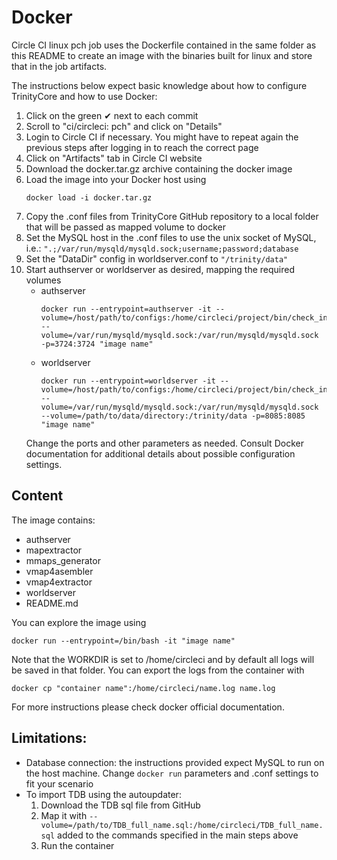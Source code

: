 # Docker
Circle CI linux pch job uses the Dockerfile contained in the same folder as this README to create an image with the binaries built for linux and store that in the job artifacts.

The instructions below expect basic knowledge about how to configure TrinityCore and how to use Docker:
1. Click on the green ✔ next to each commit
1. Scroll to "ci/circleci: pch" and click on "Details"
1. Login to Circle CI if necessary. You might have to repeat again the previous steps after logging in to reach the correct page
1. Click on "Artifacts" tab in Circle CI website
1. Download the docker.tar.gz archive containing the docker image
1. Load the image into your Docker host using
    ```
    docker load -i docker.tar.gz
    ```
1. Copy the .conf files from TrinityCore GitHub repository to a local folder that will be passed as mapped volume to docker
1. Set the MySQL host in the .conf files to use the unix socket of MySQL, i.e.: ``".;/var/run/mysqld/mysqld.sock;username;password;database``
1. Set the "DataDir" config in worldserver.conf to ``"/trinity/data"``
1. Start authserver or worldserver as desired, mapping the required volumes
    - authserver
        ```
        docker run --entrypoint=authserver -it --volume=/host/path/to/configs:/home/circleci/project/bin/check_install/etc --volume=/var/run/mysqld/mysqld.sock:/var/run/mysqld/mysqld.sock -p=3724:3724 "image name"
        ```
    - worldserver
        ```
        docker run --entrypoint=worldserver -it --volume=/host/path/to/configs:/home/circleci/project/bin/check_install/etc --volume=/var/run/mysqld/mysqld.sock:/var/run/mysqld/mysqld.sock --volume=/path/to/data/directory:/trinity/data -p=8085:8085 "image name"
        ```
    Change the ports and other parameters as needed. Consult Docker documentation for additional details about possible configuration settings.

## Content
The image contains:
- authserver
- mapextractor
- mmaps_generator
- vmap4asembler
- vmap4extractor
- worldserver
- README&#46;md

You can explore the image using
```
docker run --entrypoint=/bin/bash -it "image name"
```
Note that the WORKDIR is set to /home/circleci and by default all logs will be saved in that folder. You can export the logs from the container with
```
docker cp "container name":/home/circleci/name.log name.log
```

For more instructions please check docker official documentation.

## Limitations:
- Database connection: the instructions provided expect MySQL to run on the host machine. Change ``docker run`` parameters and .conf settings to fit your scenario
- To import TDB using the autoupdater:
  1. Download the TDB sql file from GitHub
  1. Map it with ``--volume=/path/to/TDB_full_name.sql:/home/circleci/TDB_full_name.sql`` added to the commands specified in the main steps above
  1. Run the container
